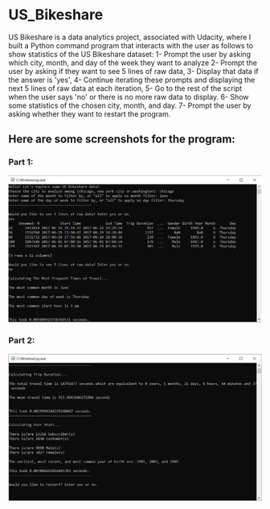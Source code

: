 # US_Bikeshare
US Bikeshare is a data analytics project, associated with Udacity, where I built a Python command program that interacts with the user as follows to show statistics of the US Bikeshare dataset:
  1- Prompt the user by asking which city, month, and day of the week they want to analyze
  2- Prompt the user by asking if they want to see 5 lines of raw data,
  3- Display that data if the answer is 'yes',
  4- Continue iterating these prompts and displaying the next 5 lines of raw data at each iteration,
  5- Go to the rest of the script when the user says 'no' or there is no more raw data to display.
  6- Show some statistics of the chosen city, month, and day.
  7- Prompt the user by asking whether they want to restart the program.

## Here are some screenshots for the program:

### Part 1:

![alt text](https://github.com/moamenabdelrahman/US_Bikeshare/blob/main/Images/Shot1.png?raw=true)

### Part 2:

![alt text](https://github.com/moamenabdelrahman/US_Bikeshare/blob/main/Images/Shot2.png?raw=true)
